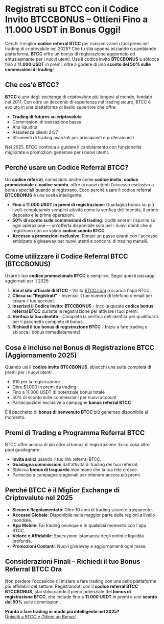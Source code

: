 <h1>Registrati su BTCC con il Codice Invito BTCCBONUS – Ottieni Fino a 11.000 USDT in Bonus Oggi!</h1>
<p>Cerchi il miglior <strong>codice referral BTCC</strong> per massimizzare i tuoi premi nel trading di criptovalute nel 2025? Che tu stia appena iniziando o cambiando piattaforma, <strong>BTCC</strong> offre un bonus di registrazione aggiornato ed entusiasmante per i nuovi utenti. Usa il codice invito <strong>BTCCBONUS</strong> e sblocca fino a <strong>11.000 USDT</strong> in premi, oltre a godere di uno <strong>sconto del 50% sulle commissioni di trading</strong>!</p>
</header>

<section>
    <h2>Che cos'è BTCC?</h2>
    <p><strong>BTCC</strong> è uno degli exchange di criptovalute più longevi al mondo, fondato nel 2011. Con oltre un decennio di esperienza nel trading sicuro, BTCC è evoluto in una piattaforma di livello superiore che offre:</p>
    <ul>
        <li><strong>Trading di futures su criptovalute</strong></li>
        <li>Commissioni di transazione basse</li>
        <li>Alta liquidità</li>
        <li>Assistenza clienti 24/7</li>
        <li>Strumenti di trading avanzati per principianti e professionisti</li>
    </ul>
    <p>Nel 2025, BTCC continua a guidare il cambiamento con funzionalità migliorate e promozioni generose per i nuovi utenti.</p>
</section>

<section>
    <h2>Perché usare un Codice Referral BTCC?</h2>
    <p>Un <strong>codice referral</strong>, conosciuto anche come <strong>codice invito</strong>, <strong>codice promozionale</strong> o <strong>codice sconto</strong>, offre ai nuovi utenti l'accesso esclusivo a bonus speciali quando si registrano. Ecco perché usare il codice referral <strong>BTCCBONUS</strong> è una scelta intelligente:</p>
    <ul>
        <li><strong>Fino a 11.000 USDT in premi di registrazione</strong>: Guadagna bonus su più livelli completando semplici attività come la verifica dell'identità, il primo deposito e le prime operazioni.</li>
        <li><strong>50% di sconto sulle commissioni di trading</strong>: Goditi enormi risparmi su ogni operazione — un'offerta disponibile solo per i nuovi utenti che si registrano con un valido <strong>codice sconto BTCC</strong>.</li>
        <li><strong>Accesso a promozioni esclusive</strong>: Rimani un passo avanti con l'accesso anticipato a giveaway per nuovi utenti e concorsi di trading mensili.</li>
    </ul>
</section>

<section>
    <h2>Come utilizzare il Codice Referral BTCC (BTCCBONUS)</h2>
    <p>Usare il tuo <strong>codice promozionale BTCC</strong> è semplice. Segui questi passaggi aggiornati per il 2025:</p>
    <ol>
        <li><strong>Vai al sito ufficiale di BTCC</strong> - Visita <a href="https://www.btcc.com">BTCC.com</a> o scarica l'app BTCC.</li>
        <li><strong>Clicca su “Registrati”</strong> - Inserisci il tuo numero di telefono o email per creare il tuo account.</li>
        <li><strong>Inserisci il Codice Invito: BTCCBONUS</strong> - Incolla questo <strong>codice bonus referral BTCC</strong> durante la registrazione per attivare i tuoi premi.</li>
        <li><strong>Verifica la tua identità</strong> - Completa la verifica dell'identità per qualificarti per il pacchetto completo di bonus.</li>
        <li><strong>Richiedi il tuo bonus di registrazione BTCC</strong> - Inizia a fare trading e sblocca i bonus immediatamente!</li>
    </ol>
</section>

<section>
    <h2>Cosa è incluso nel Bonus di Registrazione BTCC (Aggiornamento 2025)</h2>
    <p>Quando usi il <strong>codice invito BTCCBONUS</strong>, sblocchi una suite completa di premi per i nuovi utenti:</p>
    <ul>
        <li>$10 per la registrazione</li>
        <li>Oltre $1.000 in premi da trading</li>
        <li>Fino a 11.000 USDT di potenziale bonus totale</li>
        <li>50% di sconto sulle commissioni per nuovi account</li>
        <li>Partecipazioni esclusive a campagne <strong>bonus referral BTCC</strong></li>
    </ul>
    <p>È il pacchetto di <strong>bonus di benvenuto BTCC</strong> più generoso disponibile al momento.</p>
</section>

<section>
    <h2>Premi di Trading e Programma Referral BTCC</h2>
    <p>BTCC offre ancora di più oltre al bonus di registrazione. Ecco cosa altro puoi guadagnare:</p>
    <ul>
        <li><strong>Invita amici</strong> usando il tuo link referral BTCC.</li>
        <li><strong>Guadagna commissioni</strong> dall'attività di trading dei tuoi referral.</li>
        <li>Sblocca <strong>bonus di traguardo</strong> man mano che la tua rete cresce.</li>
        <li>Partecipa a campagne stagionali per ottenere ancora più premi.</li>
    </ul>
</section>

<section>
    <h2>Perché BTCC è il Miglior Exchange di Criptovalute nel 2025</h2>
    <ul>
        <li><strong>Sicuro e Regolamentato</strong>: Oltre 10 anni di trading sicuro e trasparente.</li>
        <li><strong>Accesso Globale</strong>: Disponibile nella maggior parte delle regioni a livello mondiale.</li>
        <li><strong>App Mobile</strong>: Fai trading ovunque e in qualsiasi momento con l'app BTCC.</li>
        <li><strong>Veloce e Affidabile</strong>: Esecuzione istantanea degli ordini e liquidità profonda.</li>
        <li><strong>Promozioni Costanti</strong>: Nuovi giveaway e aggiornamenti ogni mese.</li>
    </ul>
</section>

<section>
    <h2>Considerazioni Finali – Richiedi il tuo Bonus Referral BTCC Ora</h2>
    <p>Non perdere l'occasione di iniziare a fare trading con una delle piattaforme più affidabili del settore. Registrandoti con il <strong>codice referral BTCC</strong> <strong>BTCCBONUS</strong>, stai sbloccando il pieno potenziale del <strong>bonus di registrazione BTCC</strong>, che include fino a <strong>11.000 USDT</strong> in premi e uno <strong>sconto del 50%</strong> sulle commissioni.</p>
    <p><strong>Pronto a fare trading in modo più intelligente nel 2025?</strong><br>
      <a href="https://partner.btcc.com/us/c/BTCCBONUS/9303" target="_blank">Unisciti a BTCC e Ottieni un Bonus!</a>
    </p>
</section>

</body>
</html>
